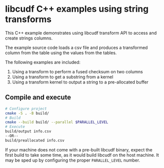 # libcudf C++ examples using string transforms

This C++ example demonstrates using libcudf transform API to access and create
strings columns.

The example source code loads a csv file and produces a transformed column from the table using the values from the tables.

The following examples are included:
1. Using a transform to perform a fused checksum on two columns
2. Using a transform to get a substring from a kernel
3. Using a transform kernel to output a string to a pre-allocated buffer


## Compile and execute

```bash
# Configure project
cmake -S . -B build/
# Build
cmake --build build/ --parallel $PARALLEL_LEVEL
# Execute
build/output info.csv
--OR--
build/preallocated info.csv
```

If your machine does not come with a pre-built libcudf binary, expect the
first build to take some time, as it would build libcudf on the host machine.
It may be sped up by configuring the proper `PARALLEL_LEVEL` number.
